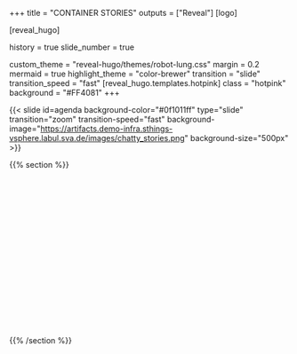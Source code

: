 +++
title = "CONTAINER STORIES"
outputs = ["Reveal"]
[logo]

[reveal_hugo]

history = true
slide_number = true

custom_theme = "reveal-hugo/themes/robot-lung.css"
margin = 0.2
mermaid = true
highlight_theme = "color-brewer"
transition = "slide"
transition_speed = "fast"
[reveal_hugo.templates.hotpink]
class = "hotpink"
background = "#FF4081"
+++


{{< slide id=agenda background-color="#0f1011ff" type="slide" transition="zoom" transition-speed="fast" background-image="https://artifacts.demo-infra.sthings-vsphere.labul.sva.de/images/chatty_stories.png" background-size="500px" >}}

{{% section %}}

<br/>
<br/>
<br/>
<br/>
<br/>
<br/>
<br/>
<br/>
<br/>
<br/>
<br/>
<br/>
<br/>
<br/>
<br/>
<br/>


{{% /section %}}